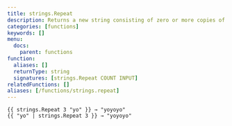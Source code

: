 ```yaml
---
title: strings.Repeat
description: Returns a new string consisting of zero or more copies of another string.
categories: [functions]
keywords: []
menu:
  docs:
    parent: functions
function:
  aliases: []
  returnType: string
  signatures: [strings.Repeat COUNT INPUT]
relatedFunctions: []
aliases: [/functions/strings.repeat]
---
```


```go-html-template
{{ strings.Repeat 3 "yo" }} → "yoyoyo"
{{ "yo" | strings.Repeat 3 }} → "yoyoyo"
```
